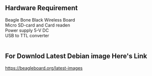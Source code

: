 ## Hardware Requirement
Beagle Bone Black Wireless Board <br>
Micro SD-card and Card readen <br>
Power supply 5-V DC <br>
USB to TTL converter <br><br>
## For Downlod Latest Debian image Here's Link
https://beagleboard.org/latest-images

